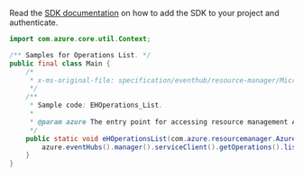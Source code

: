 Read the [SDK documentation](https://github.com/Azure/azure-sdk-for-java/blob/azure-resourcemanager_2.14.0/sdk/resourcemanager/azure-resourcemanager/README.md) on how to add the SDK to your project and authenticate.

```java
import com.azure.core.util.Context;

/** Samples for Operations List. */
public final class Main {
    /*
     * x-ms-original-file: specification/eventhub/resource-manager/Microsoft.EventHub/stable/2021-11-01/examples/EHOperations_List.json
     */
    /**
     * Sample code: EHOperations_List.
     *
     * @param azure The entry point for accessing resource management APIs in Azure.
     */
    public static void eHOperationsList(com.azure.resourcemanager.AzureResourceManager azure) {
        azure.eventHubs().manager().serviceClient().getOperations().list(Context.NONE);
    }
}
```

